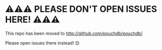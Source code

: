 ⚠️⚠️⚠️ PLEASE DON'T OPEN ISSUES HERE! ⚠️⚠️⚠️
=======

This repo has been moved to http://github.com/pouchdb/pouchdb/

Please open issues there instead! 😊
